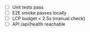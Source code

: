 <!-- file: docs/QA_CHECKLIST.md -->
- [ ] Unit tests pass
- [ ] E2E smoke passes locally
- [ ] LCP budget < 2.5s (manual check)
- [ ] API /api/health reachable

